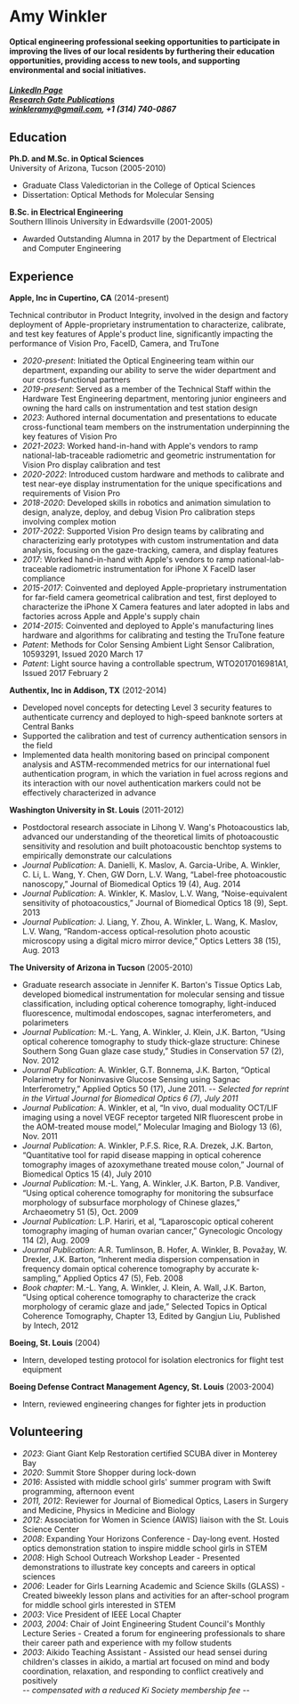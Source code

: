 <h1 align="left">
 Amy Winkler
</h1>
<h4 align="left">
Optical engineering professional seeking opportunities to participate in improving the lives of our local residents by furthering their education opportunities, providing access to new tools, and supporting environmental and social initiatives.
</h4>
<h5 align="left"> 
  <a href="http://www.linkedin.com/pub/amy-winkler/15/522/517">LinkedIn Page</a> <br>
  <a href="https://www.researchgate.net/profile/Amy-Winkler-2?ev=hdr_xprf">Research Gate Publications </a> <br>
  <a href="mailto:winkleramy@gmail.com">winkleramy@gmail.com</a>,
  +1 (314) 740-0867
</h5>

## Education
**Ph.D. and M.Sc. in Optical Sciences** <br>
University of Arizona, Tucson (2005-2010)

- Graduate Class Valedictorian in the College of Optical Sciences
- Dissertation: Optical Methods for Molecular Sensing

**B.Sc. in Electrical Engineering** <br>
Southern Illinois University in Edwardsville (2001-2005)

- Awarded Outstanding Alumna in 2017 by the Department of Electrical and Computer Engineering

## Experience
**Apple, Inc in Cupertino, CA** (2014-present)

Technical contributor in Product Integrity, involved in the design and factory deployment of Apple-proprietary instrumentation to characterize, calibrate, and test key features of Apple's product line, significantly impacting the performance of Vision Pro, FaceID, Camera, and TruTone

- *2020-present*: Initiated the Optical Engineering team within our department, expanding our ability to serve the wider department and our cross-functional partners 
- *2019-present*: Served as a member of the Technical Staff within the Hardware Test Engineering department, mentoring junior engineers and owning the hard calls on instrumentation and test station design
- *2023*: Authored internal documentation and presentations to educate cross-functional team members on the instrumentation underpinning the key features of Vision Pro
- *2021-2023*: Worked hand-in-hand with Apple's vendors to ramp national-lab-traceable radiometric and geometric instrumentation for Vision Pro display calibration and test
- *2020-2022*: Introduced custom hardware and methods to calibrate and test near-eye display instrumentation for the unique specifications and requirements of Vision Pro
- *2018-2020*: Developed skills in robotics and animation simulation to design, analyze, deploy, and debug Vision Pro calibration steps involving complex motion
- *2017-2022*: Supported Vision Pro design teams by calibrating and characterizing early prototypes with custom instrumentation and data analysis, focusing on the gaze-tracking, camera, and display features
- *2017*: Worked hand-in-hand with Apple's vendors to ramp national-lab-traceable radiometric instrumentation for iPhone X FaceID laser compliance
- *2015-2017*: Coinvented and deployed Apple-proprietary instrumentation for far-field camera geometrical calibration and test, first deployed to characterize the iPhone X Camera features and later adopted in labs and factories across Apple and Apple's supply chain
- *2014-2015*: Coinvented and deployed to Apple's manufacturing lines hardware and algorithms for calibrating and testing the TruTone feature
- *Patent*: Methods for Color Sensing Ambient Light Sensor Calibration, 10593291, Issued 2020 March 17
- *Patent*: Light source having a controllable spectrum, WTO2017016981A1, Issued 2017 February 2


**Authentix, Inc in Addison, TX** (2012-2014)

- Developed novel concepts for detecting Level 3 security features to authenticate currency and deployed to high-speed banknote sorters at Central Banks
- Supported the calibration and test of currency authentication sensors in the field
- Implemented data health monitoring based on principal component analysis and ASTM-recommended metrics for our international fuel authentication program, in which the variation in fuel across regions and its interaction with our novel authentication markers could not be effectively characterized in advance 

**Washington University in St. Louis** (2011-2012)

- Postdoctoral research associate in Lihong V. Wang's Photoacoustics lab, advanced our understanding of the theoretical limits of photoacoustic sensitivity and resolution and built photoacoustic benchtop systems to empirically demonstrate our calculations
- *Journal Publication*: A. Danielli, K. Maslov, A. Garcia-Uribe, A. Winkler, C. Li, L. Wang, Y. Chen, GW Dorn, L.V. Wang, “Label-free photoacoustic nanoscopy,” Journal of Biomedical Optics 19 (4), Aug. 2014
- *Journal Publication*: A. Winkler, K. Maslov, L.V. Wang, “Noise-equivalent sensitivity of photoacoustics,” Journal of Biomedical Optics 18 (9), Sept. 2013
- *Journal Publication*: J. Liang, Y. Zhou, A. Winkler, L. Wang, K. Maslov, L.V. Wang, “Random-access optical-resolution photo acoustic microscopy using a digital micro mirror device,” Optics Letters 38 (15), Aug. 2013

**The University of Arizona in Tucson** (2005-2010)

- Graduate research associate in Jennifer K. Barton's Tissue Optics Lab, developed biomedical instrumentation for molecular sensing and tissue classification, including optical coherence tomography, light-induced fluorescence, multimodal endoscopes, sagnac interferometers, and polarimeters
- *Journal Publication*: M.-L. Yang, A. Winkler, J. Klein, J.K. Barton, “Using optical coherence tomography to study thick-glaze structure: Chinese Southern Song Guan glaze case study,” Studies in Conservation 57 (2), Nov. 2012
- *Journal Publication*: A. Winkler, G.T. Bonnema, J.K. Barton, “Optical Polarimetry for Noninvasive Glucose Sensing using Sagnac Interferometry,” Applied Optics 50 (17), June 2011. 
-- *Selected for reprint in the Virtual Journal for Biomedical Optics 6 (7), July 2011*
- *Journal Publication*: A. Winkler, et al, “In vivo, dual moduality OCT/LIF imaging using a novel VEGF receptor targeted NIR fluorescent probe in the AOM-treated mouse model,” Molecular Imaging and Biology 13 (6), Nov. 2011
- *Journal Publication*: A. Winkler, P.F.S. Rice, R.A. Drezek, J.K. Barton, “Quantitative tool for rapid disease mapping in optical coherence tomography images of azoxymethane treated mouse colon,” Journal of Biomedical Optics 15 (4), July 2010
- *Journal Publication*: M.-L. Yang, A. Winkler, J.K. Barton, P.B. Vandiver, “Using optical coherence tomography for monitoring the subsurface morphology of subsurface morphology of Chinese glazes,” Archaeometry 51 (5), Oct. 2009
- *Journal Publication*: L.P. Hariri, et al, “Laparoscopic optical coherent tomography imaging of human ovarian cancer,” Gynecologic Oncology 114 (2), Aug. 2009
- *Journal Publication*: A.R. Tumlinson, B. Hofer, A. Winkler, B. Považay, W. Drexler, J.K. Barton, “Inherent media dispersion compensation in frequency domain optical coherence tomography by accurate k-sampling,” Applied Optics 47 (5), Feb. 2008
- *Book chapter*: M.-L. Yang, A. Winkler, J. Klein, A. Wall, J.K. Barton, “Using optical coherence tomography to characterize the crack morphology of ceramic glaze and jade,” Selected Topics in Optical Coherence Tomography, Chapter 13, Edited by Gangjun Liu, Published by Intech, 2012

**Boeing, St. Louis** (2004)
- Intern, developed testing protocol for isolation electronics for flight test equipment

**Boeing Defense Contract Management Agency, St. Louis** (2003-2004)
- Intern, reviewed engineering changes for fighter jets in production

## Volunteering
- *2023*: Giant Giant Kelp Restoration certified SCUBA diver in Monterey Bay
- *2020*: Summit Store Shopper during lock-down
- *2016*: Assisted with middle school girls' summer program with Swift programming, afternoon event
- *2011, 2012*: Reviewer for Journal of Biomedical Optics, Lasers in Surgery and Medicine, Physics in Medicine and Biology
- *2012*: Association for Women in Science (AWIS) liaison with the St. Louis Science Center
- *2008*: Expanding Your Horizons Conference - Day-long event. Hosted optics demonstration station to inspire middle school girls in STEM
- *2008*: High School Outreach Workshop Leader - Presented demonstrations to illustrate key concepts and careers in optical sciences
- *2006*: Leader for Girls Learning Academic and Science Skills (GLASS) - Created biweekly lesson plans and activities for an after-school program for middle school girls interested in STEM
- *2003*: Vice President of IEEE Local Chapter
- *2003, 2004*: Chair of Joint Engineering Student Council's Monthly Lecture Series - Created a forum for engineering professionals to share their career path and experience with my follow students
- *2003*: Aikido Teaching Assistant - Assisted our head sensei during children's classes in aikido, a martial art focused on mind and body coordination, relaxation, and responding to conflict creatively and positively
<br>-- *compensated with a reduced Ki Society membership fee* --
